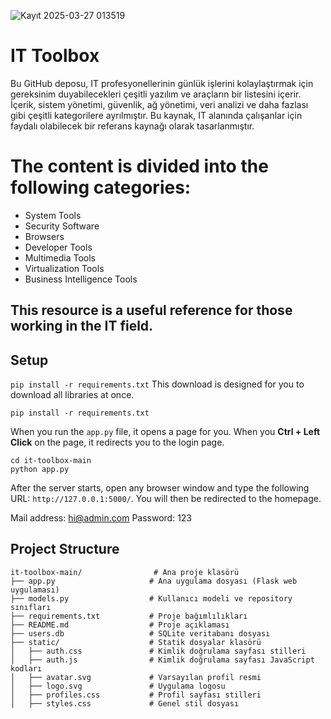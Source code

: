 
![Kayıt 2025-03-27 013519](https://github.com/user-attachments/assets/817f66c1-72b1-40dd-b059-2c9ee2ec7118)

# IT Toolbox

Bu GitHub deposu, IT profesyonellerinin günlük işlerini kolaylaştırmak için gereksinim duyabilecekleri çeşitli yazılım ve araçların bir listesini içerir. İçerik, sistem yönetimi, güvenlik, ağ yönetimi, veri analizi ve daha fazlası gibi çeşitli kategorilere ayrılmıştır. Bu kaynak, IT alanında çalışanlar için faydalı olabilecek bir referans kaynağı olarak tasarlanmıştır.

# The content is divided into the following categories:

* System Tools
* Security Software
* Browsers
* Developer Tools
* Multimedia Tools
* Virtualization Tools
* Business Intelligence Tools
    
## This resource is a useful reference for those working in the IT field.

## Setup

`pip install -r requirements.txt` This download is designed for you to download all libraries at once.

```
pip install -r requirements.txt
```
When you run the `app.py` file, it opens a page for you. When you **Ctrl + Left Click** on the page, it redirects you to the login page.

```
cd it-toolbox-main
python app.py
```

After the server starts, open any browser window and type the following URL: `http://127.0.0.1:5000/`. You will then be redirected to the homepage.

Mail address: hi@admin.com Password: 123 

## Project Structure

```
it-toolbox-main/                # Ana proje klasörü
├── app.py                     # Ana uygulama dosyası (Flask web uygulaması)
├── models.py                  # Kullanıcı modeli ve repository sınıfları
├── requirements.txt           # Proje bağımlılıkları
├── README.md                  # Proje açıklaması
├── users.db                   # SQLite veritabanı dosyası
├── static/                    # Statik dosyalar klasörü
│   ├── auth.css               # Kimlik doğrulama sayfası stilleri
│   ├── auth.js                # Kimlik doğrulama sayfası JavaScript kodları
│   ├── avatar.svg             # Varsayılan profil resmi
│   ├── logo.svg               # Uygulama logosu
│   ├── profiles.css           # Profil sayfası stilleri
│   ├── styles.css             # Genel stil dosyası
